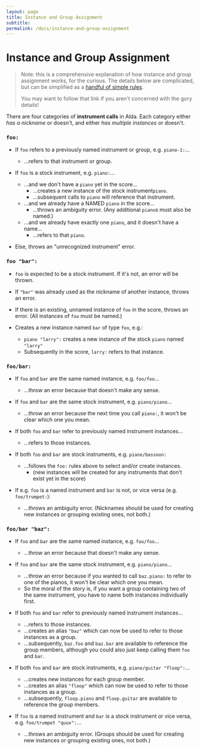 ```yaml
---
layout: page
title: Instance and Group Assignment
subtitle: 
permalink: /docs/instance-and-group-assignment
---
```


# Instance and Group Assignment

> Note: this is a comprehensive explanation of how instance and group assignment works, for the curious. The details below are complicated, but can be simplified as a [handful of simple rules](scores-and-parts.md#how-instances-are-assigned).
>
> You may want to follow that link if you aren't concerned with the gory details!

There are four categories of **instrument calls** in Alda. Each category either _has a nickname_ or doesn't, and either _has multiple instances_ or doesn't.

### `foo:`

- If `foo` refers to a previously named instrument or group, e.g. `piano-1:`...
  - ...refers to that instrument or group.

- If `foo` is a stock instrument, e.g. `piano:`...
  - ...and we don't have a `piano` yet in the score...
    - ...creates a new instance of the stock instrument`piano`.
    - ...subsequent calls to `piano` will reference that instrument.
  - ...and we already have a NAMED `piano` in the score...
    - ...throws an ambiguity error. (Any additional `piano`s must also be named.)
  - ...and we already have exactly one `piano`, and it doesn't have a name...
    - ...refers to that `piano`.

- Else, throws an "unrecognized instrument" error.

### `foo "bar":`

- `foo` is expected to be a stock instrument. If it's not, an error will be thrown.

- If `"bar"` was already used as the nickname of another instance, throws an error.

- If there is an existing, unnamed instance of `foo` in the score, throws an error. (All instances of `foo` must be named.)

- Creates a new instance named `bar` of type `foo`, e.g.:
  - `piano "larry":` creates a new instance of the stock `piano` named `"larry"`
  - Subsequently in the score, `larry:` refers to that instance.

### `foo/bar:`

- If `foo` and `bar` are the same named instance, e.g. `foo/foo`...
  - ...throw an error because that doesn't make any sense.

- If `foo` and `bar` are the same stock instrument, e.g. `piano/piano`...
  - ...throw an error because the next time you call `piano:`, it won't be clear which one you mean.

- If both `foo` and `bar` refer to previously named instrument instances...
  - ...refers to those instances.

- If both `foo` and `bar` are stock instruments, e.g. `piano/bassoon:`
  - ...follows the `foo:` rules above to select and/or create instances.
    - (new instances will be created for any instruments that don't exist yet in the score)

- If e.g. `foo` is a named instrument and `bar` is not, or vice versa (e.g. `foo/trumpet:`):
  - ...throws an ambiguity error. (Nicknames should be used for creating new instances or grouping existing ones, not both.)

### `foo/bar "baz":`

- If `foo` and `bar` are the same named instance, e.g. `foo/foo`...
  - ...throw an error because that doesn't make any sense.

- If `foo` and `bar` are the same stock instrument, e.g. `piano/piano`...
  - ...throw an error because if you wanted to call `baz.piano:` to refer to one of the pianos, it won't be clear which one you mean.
  - So the moral of the story is, if you want a group containing two of the same instrument, you have to name both instances individually first.

- If both `foo` and `bar` refer to previously named instrument instances...
  - ...refers to those instances.
  - ...creates an alias `"baz"` which can now be used to refer to those instances as a group.
  - ...subsequently, `baz.foo` and `baz.bar` are available to reference the group members, although you could also just keep calling them `foo` and `bar`.

- If both `foo` and `bar` are stock instruments, e.g. `piano/guitar "floop":`...
  - ...creates new instances for each group member.
  - ...creates an alias `"floop"` which can now be used to refer to those instances as a group.
  - ...subsequently, `floop.piano` and `floop.guitar` are available to reference the group members.

- If `foo` is a named instrument and `bar` is a stock instrument or vice versa, e.g. `foo/trumpet "quux":`...
  - ...throws an ambiguity error. (Groups should be used for creating new instances or grouping existing ones, not both.)
